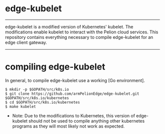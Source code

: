 # edge-kubelet

----

edge-kubelet is a modified version of Kubernetes' kubelet.  The modifications enable kubelet to interact with the Pelion cloud services.  This repository contains everything necessary to compile edge-kubelet for an edge client gateway.  

----

# compiling edge-kubelet

In general, to compile edge-kubelet use a working [Go environment].

```
$ mkdir -p $GOPATH/src/k8s.io
$ git clone https://github.com/armPelionEdge/edge-kubelet.git $GOPATH/src/k8s.io/kubernetes
$ cd $GOPATH/src/k8s.io/kubernetes
$ make kubelet
```

* Note: Due to the modifications to Kubernetes, this version of edge-kubelet should not be used to compile anything other kubernetes programs as they will most likely not work as expected.
